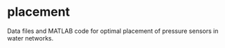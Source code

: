 # placement
Data files and MATLAB code for optimal placement of pressure sensors in water networks.
